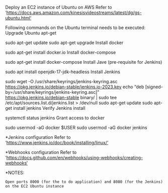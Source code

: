 Deploy an EC2 instance of Ubuntu on AWS
Refer to ‘https://docs.aws.amazon.com/kinesisvideostreams/latest/dg/gs-ubuntu.html‘

Following commands on the Ubuntu terminal needs to be executed:
Upgrade Ubuntu apt-get

sudo apt-get update
sudo apt-get upgrade
Install docker

sudo apt-get install docker.io
Install docker-compose

sudo apt-get install docker-compose
Install Jave (pre-requisite for Jenkins)

sudo apt install openjdk-17-jdk-headless
Install Jenkins

sudo wget -O /usr/share/keyrings/jenkins-keyring.asc \
https://pkg.jenkins.io/debian-stable/jenkins.io-2023.key
echo “deb [signed-by=/usr/share/keyrings/jenkins-keyring.asc]” \
https://pkg.jenkins.io/debian-stable binary/ | sudo tee \
/etc/apt/sources.list.d/jenkins.list > /dev/null
sudo apt-get update
sudo apt-get install jenkins
Verify Jenkins install

systemctl status jenkins
Grant access to docker

sudo usermod -aG docker $USER
sudo usermod -aG docker jenkins

*Jenkins configuration
Refer to ‘https://www.jenkins.io/doc/book/installing/linux/‘

*Webhooks configuration
Refer to ‘https://docs.github.com/en/webhooks/using-webhooks/creating-webhooks‘

*NOTES:

    Open ports 8000 (for the to do application) and 8080 (for the Jenkins) on the EC2 Ubuntu instance
